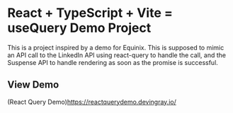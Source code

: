 # React + TypeScript + Vite = useQuery Demo Project

This is a project inspired by a demo for Equinix. This is supposed to mimic an API call to the LinkedIn API using react-query to handle the call, and the Suspense API to handle rendering as soon as the promise is successful.

## View Demo
(React Query Demo)https://reactquerydemo.devingray.io/

